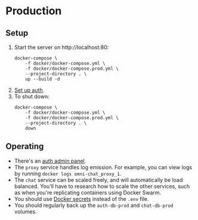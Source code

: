 # Production

## Setup

1. Start the server on http://localhost:80:
    ```
    docker-compose \
        -f docker/docker-compose.yml \
        -f docker/docker-compose.prod.yml \
        --project-directory . \
        up --build -d
    ```
1. [Set up auth](auth_setup.md).
1. To shut down:
    ```
    docker-compose \
        -f docker/docker-compose.yml \
        -f docker/docker-compose.prod.yml \
        --project-directory . \
        down
    ```


## Operating

- There's an [auth admin panel](auth_admin_panel.md).
- The `proxy` service handles log emission. For example, you can view logs by running `docker logs omni-chat_proxy_1`.
- The `chat` service can be scaled freely, and will automatically be load balanced. You'll have to research how to scale the other services, such as when you're replicating containers using Docker Swarm.
- You should use [Docker secrets](https://docs.docker.com/engine/swarm/secrets/) instead of the `.env` file.
- You should regularly back up the `auth-db-prod` and `chat-db-prod` volumes.